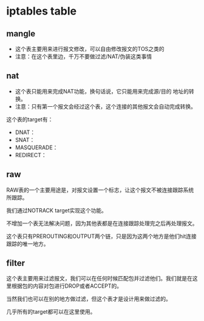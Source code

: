 # iptables table

## mangle

- 这个表主要用来进行报文修改，可以自由修改报文的TOS之类的
- 注意：在这个表里边，千万不要做过滤/NAT/伪装这类事情

## nat

- 这个表只能用来完成NAT功能，换句话说，它只能用来完成源/目的 地址的转换。
- 注意：只有第一个报文会经过这个表，这个连接的其他报文会自动完成转换。

这个表的target有：

- DNAT：
- SNAT：
- MASQUERADE：
- REDIRECT：

## raw

RAW表的一个主要用途是，对报文设置一个标志，让这个报文不被连接跟踪系统所跟踪。

我们通过NOTRACK target实现这个功能。

不增加一个表无法解决问题，因为其他表都是在连接跟踪处理完之后再处理报文。

这个表只有PREROUTING和OUTPUT两个链，只是因为这两个地方是他们hit连接跟踪的唯一地方。

## filter

这个表主要用来过滤报文，我们可以在任何时候匹配包并过滤他们。我们就是在这里根据包的内容对包进行DROP或者ACCEPT的。

当然我们也可以在别的地方做过滤，但这个表才是设计用来做过滤的。

几乎所有的target都可以在这里使用。

